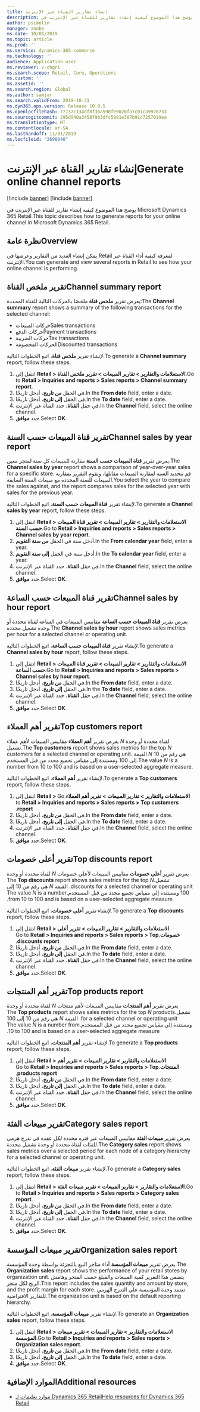 ```yaml
---
title: إنشاء تقارير القناة عبر الإنترنت
description: يوضح هذا الموضوع كيفيه إنشاء تقارير للقناة عبر الإنترنت في Microsoft Dynamics 365 Retail.
author: psimolin
manager: annbe
ms.date: 10/01/2019
ms.topic: article
ms.prod: ''
ms.service: dynamics-365-commerce
ms.technology: ''
audience: Application user
ms.reviewer: v-chgri
ms.search.scope: Retail, Core, Operations
ms.custom: ''
ms.assetid: ''
ms.search.region: Global
ms.author: samjar
ms.search.validFrom: 2019-10-31
ms.dyn365.ops.version: Release 10.0.5
ms.openlocfilehash: 77737c134df8f3ba598fe9026fa7c01ca9976733
ms.sourcegitcommit: 295d940a345879b3dfc5991e387b91c7257019ea
ms.translationtype: HT
ms.contentlocale: ar-SA
ms.lasthandoff: 11/01/2019
ms.locfileid: "2698040"
---
```

# <a name="generate-online-channel-reports"></a><span data-ttu-id="b83d0-103">إنشاء تقارير القناة عبر الإنترنت</span><span class="sxs-lookup"><span data-stu-id="b83d0-103">Generate online channel reports</span></span>

[!include [banner](includes/preview-banner.md)]
[!include [banner](includes/banner.md)]

<span data-ttu-id="b83d0-104">يوضح هذا الموضوع كيفيه إنشاء تقارير للقناة عبر الإنترنت في Microsoft Dynamics 365 Retail.</span><span class="sxs-lookup"><span data-stu-id="b83d0-104">This topic describes how to generate reports for your online channel in Microsoft Dynamics 365 Retail.</span></span>

## <a name="overview"></a><span data-ttu-id="b83d0-105">نظرة عامة</span><span class="sxs-lookup"><span data-stu-id="b83d0-105">Overview</span></span>

<span data-ttu-id="b83d0-106">يمكن إنشاء العديد من التقارير وعرضها في Retail لمعرفة كيفية أداء القناة عبر الإنترنت.</span><span class="sxs-lookup"><span data-stu-id="b83d0-106">You can generate and view several reports in Retail to see how your online channel is performing.</span></span>

## <a name="channel-summary-report"></a><span data-ttu-id="b83d0-107">تقرير ملخص القناة</span><span class="sxs-lookup"><span data-stu-id="b83d0-107">Channel summary report</span></span>

<span data-ttu-id="b83d0-108">يعرض تقرير **‏‫ملخص قناة‬** ملخصًا بالحركات التالية للقناة المحددة:</span><span class="sxs-lookup"><span data-stu-id="b83d0-108">The **Channel summary** report shows a summary of the following transactions for the selected channel:</span></span>

- <span data-ttu-id="b83d0-109">حركات المبيعات</span><span class="sxs-lookup"><span data-stu-id="b83d0-109">Sales transactions</span></span>
- <span data-ttu-id="b83d0-110">حركات الدفع</span><span class="sxs-lookup"><span data-stu-id="b83d0-110">Payment transactions</span></span>
- <span data-ttu-id="b83d0-111">حركات الضريبة</span><span class="sxs-lookup"><span data-stu-id="b83d0-111">Tax transactions</span></span>
- <span data-ttu-id="b83d0-112">الحركات المخصومة</span><span class="sxs-lookup"><span data-stu-id="b83d0-112">Discounted transactions</span></span>

<span data-ttu-id="b83d0-113">لإنشاء تقرير **ملخص قناة**، اتبع الخطوات التالية.</span><span class="sxs-lookup"><span data-stu-id="b83d0-113">To generate a **Channel summary** report, follow these steps.</span></span>

1. <span data-ttu-id="b83d0-114">انتقل إلى **Retail \> ‏‫الاستعلامات والتقارير‬ \> ‏‫تقارير المبيعات‬ \> ‏‫تقرير ملخص القناة‬**.</span><span class="sxs-lookup"><span data-stu-id="b83d0-114">Go to **Retail \> Inquiries and reports \> Sales reports \> Channel summary report**.</span></span>
1. <span data-ttu-id="b83d0-115">في الحقل **من تاريخ**، أدخل تاريخًا.</span><span class="sxs-lookup"><span data-stu-id="b83d0-115">In the **From date** field, enter a date.</span></span>
1. <span data-ttu-id="b83d0-116">في الحقل **إلى تاريخ**، أدخل تاريخًا.</span><span class="sxs-lookup"><span data-stu-id="b83d0-116">In the **To date** field, enter a date.</span></span>
1. <span data-ttu-id="b83d0-117">في حقل **القناة**، حدد القناة عبر الإنترنت.</span><span class="sxs-lookup"><span data-stu-id="b83d0-117">In the **Channel** field, select the online channel.</span></span>
1. <span data-ttu-id="b83d0-118">حدد **موافق**.</span><span class="sxs-lookup"><span data-stu-id="b83d0-118">Select **OK**.</span></span>
 
## <a name="channel-sales-by-year-report"></a><span data-ttu-id="b83d0-119">تقرير قناة المبيعات حسب السنة</span><span class="sxs-lookup"><span data-stu-id="b83d0-119">Channel sales by year report</span></span> 

<span data-ttu-id="b83d0-120">يعرض تقرير **قناة المبيعات حسب السنة‬** مقارنة للمبيعات كل سنة لمتجر معين.</span><span class="sxs-lookup"><span data-stu-id="b83d0-120">The **Channel sales by year** report shows a comparison of year-over-year sales for a specific store.</span></span> <span data-ttu-id="b83d0-121">قم بتحديد السنة لمقارنه المبيعات مقابلها، ويقوم التقرير بمقارنة المبيعات للسنة المحددة مع مبيعات السنة السابقة.</span><span class="sxs-lookup"><span data-stu-id="b83d0-121">You select the year to compare the sales against, and the report compares sales for the selected year with sales for the previous year.</span></span>

<span data-ttu-id="b83d0-122">لإنشاء تقرير **قناة المبيعات حسب السنة‬**، اتبع الخطوات التالية.</span><span class="sxs-lookup"><span data-stu-id="b83d0-122">To generate a **Channel sales by year** report, follow these steps.</span></span>

1. <span data-ttu-id="b83d0-123">انتقل إلى **Retail \> ‏‫الاستعلامات والتقارير‬ \> ‏‫تقارير المبيعات‬ \> ‏‫تقرير قناة المبيعات حسب السنة‬‬**.</span><span class="sxs-lookup"><span data-stu-id="b83d0-123">Go to **Retail \> Inquiries and reports \> Sales reports \> Channel sales by year report**.</span></span>
1. <span data-ttu-id="b83d0-124">أدخل سنة في الحقل **‏‫من سنة التقويم‬**.</span><span class="sxs-lookup"><span data-stu-id="b83d0-124">In the **From calendar year** field, enter a year.</span></span>
1. <span data-ttu-id="b83d0-125">أدخل سنة في الحقل **إلى سنة التقويم‬**.</span><span class="sxs-lookup"><span data-stu-id="b83d0-125">In the **To calendar year** field, enter a year.</span></span>
1. <span data-ttu-id="b83d0-126">في حقل **القناة**، حدد القناة عبر الإنترنت.</span><span class="sxs-lookup"><span data-stu-id="b83d0-126">In the **Channel** field, select the online channel.</span></span>
1. <span data-ttu-id="b83d0-127">حدد **موافق**.</span><span class="sxs-lookup"><span data-stu-id="b83d0-127">Select **OK**.</span></span>

## <a name="channel-sales-by-hour-report"></a><span data-ttu-id="b83d0-128">تقرير قناة المبيعات حسب الساعة</span><span class="sxs-lookup"><span data-stu-id="b83d0-128">Channel sales by hour report</span></span>

<span data-ttu-id="b83d0-129">يعرض تقرير **قناة المبيعات حسب الساعة‬** مقاييس المبيعات في الساعة لقناة محددة أو وحدة تشغيل محددة.</span><span class="sxs-lookup"><span data-stu-id="b83d0-129">The **Channel sales by hour** report shows sales metrics per hour for a selected channel or operating unit.</span></span>

<span data-ttu-id="b83d0-130">لإنشاء تقرير **قناة المبيعات حسب الساعة‬**، اتبع الخطوات التالية.</span><span class="sxs-lookup"><span data-stu-id="b83d0-130">To generate a **Channel sales by hour** report, follow these steps.</span></span>

1. <span data-ttu-id="b83d0-131">انتقل إلى **Retail \> ‏‫الاستعلامات والتقارير‬ \> ‏‫تقارير المبيعات‬ \> ‏‫‏‫تقرير قناة المبيعات حسب الساعة‬‬‬**.</span><span class="sxs-lookup"><span data-stu-id="b83d0-131">Go to **Retail \> Inquiries and reports \> Sales reports \> Channel sales by hour report**.</span></span>
1. <span data-ttu-id="b83d0-132">في الحقل **من تاريخ**، أدخل تاريخًا.</span><span class="sxs-lookup"><span data-stu-id="b83d0-132">In the **From date** field, enter a date.</span></span>
1. <span data-ttu-id="b83d0-133">في الحقل **إلى تاريخ**، أدخل تاريخًا.</span><span class="sxs-lookup"><span data-stu-id="b83d0-133">In the **To date** field, enter a date.</span></span>
1. <span data-ttu-id="b83d0-134">في حقل **القناة**، حدد القناة عبر الإنترنت.</span><span class="sxs-lookup"><span data-stu-id="b83d0-134">In the **Channel** field, select the online channel.</span></span>
1. <span data-ttu-id="b83d0-135">حدد **موافق**.</span><span class="sxs-lookup"><span data-stu-id="b83d0-135">Select **OK**.</span></span>

## <a name="top-customers-report"></a><span data-ttu-id="b83d0-136">تقرير أهم العملاء</span><span class="sxs-lookup"><span data-stu-id="b83d0-136">Top customers report</span></span>

<span data-ttu-id="b83d0-137">يعرض تقرير **‏‫أهم العملاء‬** مقاييس المبيعات لأهم عملاء *N* لقناة محددة أو وحدة تشغيل.</span><span class="sxs-lookup"><span data-stu-id="b83d0-137">The **Top customers** report shows sales metrics for the top *N* customers for a selected channel or operating unit.</span></span> <span data-ttu-id="b83d0-138">القيمة *N* هي رقم من 10 إلى 100 ومستندة إلى مقياس تجميع محدد من قبل المستخدم.</span><span class="sxs-lookup"><span data-stu-id="b83d0-138">The value *N* is a number from 10 to 100 and is based on a user-selected aggregate measure.</span></span>

<span data-ttu-id="b83d0-139">لإنشاء تقرير **أهم العملاء**، اتبع الخطوات التالية.</span><span class="sxs-lookup"><span data-stu-id="b83d0-139">To generate a **Top customers** report, follow these steps.</span></span>

1. <span data-ttu-id="b83d0-140">انتقل إلى **Retail \> ‏‫الاستعلامات والتقارير‬ \> ‏‫تقارير المبيعات‬ \> ‏‫تقرير أهم العملاء**.</span><span class="sxs-lookup"><span data-stu-id="b83d0-140">Go to **Retail \> Inquiries and reports \> Sales reports \> Top customers report**.</span></span>
1. <span data-ttu-id="b83d0-141">في الحقل **من تاريخ**، أدخل تاريخًا.</span><span class="sxs-lookup"><span data-stu-id="b83d0-141">In the **From date** field, enter a date.</span></span>
1. <span data-ttu-id="b83d0-142">في الحقل **إلى تاريخ**، أدخل تاريخًا.</span><span class="sxs-lookup"><span data-stu-id="b83d0-142">In the **To date** field, enter a date.</span></span>
1. <span data-ttu-id="b83d0-143">في حقل **القناة**، حدد القناة عبر الإنترنت.</span><span class="sxs-lookup"><span data-stu-id="b83d0-143">In the **Channel** field, select the online channel.</span></span>
1. <span data-ttu-id="b83d0-144">حدد **موافق**.</span><span class="sxs-lookup"><span data-stu-id="b83d0-144">Select **OK**.</span></span>

## <a name="top-discounts-report"></a><span data-ttu-id="b83d0-145">تقرير أعلى خصومات</span><span class="sxs-lookup"><span data-stu-id="b83d0-145">Top discounts report</span></span>

<span data-ttu-id="b83d0-146">يعرض تقرير **‏‫‏‫أعلى خصومات‬** مقاييس المبيعات لأعلى خصومات *N* لقناة محددة أو وحدة تشغيل.</span><span class="sxs-lookup"><span data-stu-id="b83d0-146">The **Top discounts** report shows sales metrics for the top *N* discounts for a selected channel or operating unit.</span></span> <span data-ttu-id="b83d0-147">القيمة *N* هي رقم من 10 إلى 100 ومستندة إلى مقياس تجميع محدد من قبل المستخدم.</span><span class="sxs-lookup"><span data-stu-id="b83d0-147">The value *N* is a number from 10 to 100 and is based on a user-selected aggregate measure.</span></span>

<span data-ttu-id="b83d0-148">لإنشاء تقرير **أعلى خصومات**، اتبع الخطوات التالية.</span><span class="sxs-lookup"><span data-stu-id="b83d0-148">To generate a **Top discounts** report, follow these steps.</span></span>

1. <span data-ttu-id="b83d0-149">انتقل إلى **Retail \> ‏‫الاستعلامات والتقارير‬ \> ‏‫تقارير المبيعات‬ \> ‏‫تقرير أعلى خصومات**.</span><span class="sxs-lookup"><span data-stu-id="b83d0-149">Go to **Retail \> Inquiries and reports \> Sales reports \> Top discounts report**.</span></span>
1. <span data-ttu-id="b83d0-150">في الحقل **من تاريخ**، أدخل تاريخًا.</span><span class="sxs-lookup"><span data-stu-id="b83d0-150">In the **From date** field, enter a date.</span></span>
1. <span data-ttu-id="b83d0-151">في الحقل **إلى تاريخ**، أدخل تاريخًا.</span><span class="sxs-lookup"><span data-stu-id="b83d0-151">In the **To date** field, enter a date.</span></span>
1. <span data-ttu-id="b83d0-152">في حقل **القناة**، حدد القناة عبر الإنترنت.</span><span class="sxs-lookup"><span data-stu-id="b83d0-152">In the **Channel** field, select the online channel.</span></span>
1. <span data-ttu-id="b83d0-153">حدد **موافق**.</span><span class="sxs-lookup"><span data-stu-id="b83d0-153">Select **OK**.</span></span>

## <a name="top-products-report"></a><span data-ttu-id="b83d0-154">تقرير أهم المنتجات</span><span class="sxs-lookup"><span data-stu-id="b83d0-154">Top products report</span></span>

<span data-ttu-id="b83d0-155">يعرض تقرير **‏‫‏‫‏‫أهم المنتجات‬** مقاييس المبيعات لأهم منتجات *N* لقناة محددة أو وحدة تشغيل.</span><span class="sxs-lookup"><span data-stu-id="b83d0-155">The **Top products** report shows sales metrics for the top *N* products for a selected channel or operating unit.</span></span> <span data-ttu-id="b83d0-156">القيمة *N* هي رقم من 10 إلى 100 ومستندة إلى مقياس تجميع محدد من قبل المستخدم.</span><span class="sxs-lookup"><span data-stu-id="b83d0-156">The value *N* is a number from 10 to 100 and is based on a user-selected aggregate measure.</span></span>

<span data-ttu-id="b83d0-157">لإنشاء تقرير **أهم المنتجات**، اتبع الخطوات التالية.</span><span class="sxs-lookup"><span data-stu-id="b83d0-157">To generate a **Top products** report, follow these steps.</span></span>

1. <span data-ttu-id="b83d0-158">انتقل إلى **Retail \> ‏‫الاستعلامات والتقارير‬ \> ‏‫تقارير المبيعات‬ \> ‏‫تقرير أهم المنتجات**.</span><span class="sxs-lookup"><span data-stu-id="b83d0-158">Go to **Retail \> Inquiries and reports \> Sales reports \> Top products report**.</span></span>
1. <span data-ttu-id="b83d0-159">في الحقل **من تاريخ**، أدخل تاريخًا.</span><span class="sxs-lookup"><span data-stu-id="b83d0-159">In the **From date** field, enter a date.</span></span>
1. <span data-ttu-id="b83d0-160">في الحقل **إلى تاريخ**، أدخل تاريخًا.</span><span class="sxs-lookup"><span data-stu-id="b83d0-160">In the **To date** field, enter a date.</span></span>
1. <span data-ttu-id="b83d0-161">في حقل **القناة**، حدد القناة عبر الإنترنت.</span><span class="sxs-lookup"><span data-stu-id="b83d0-161">In the **Channel** field, select the online channel.</span></span>
1. <span data-ttu-id="b83d0-162">حدد **موافق**.</span><span class="sxs-lookup"><span data-stu-id="b83d0-162">Select **OK**.</span></span>

## <a name="category-sales-report"></a><span data-ttu-id="b83d0-163">تقرير مبيعات الفئة</span><span class="sxs-lookup"><span data-stu-id="b83d0-163">Category sales report</span></span>

<span data-ttu-id="b83d0-164">يعرض تقرير **مبيعات الفئة** مقاييس المبيعات عبر فتره محددة لكل عقدة في تدرج هرمي للفئات لقناة محددة أو وحدة تشغيل محددة.</span><span class="sxs-lookup"><span data-stu-id="b83d0-164">The **Category sales** report shows sales metrics over a selected period for each node of a category hierarchy for a selected channel or operating unit.</span></span>

<span data-ttu-id="b83d0-165">لإنشاء تقرير **مبيعات الفئة**، اتبع الخطوات التالية.</span><span class="sxs-lookup"><span data-stu-id="b83d0-165">To generate a **Category sales** report, follow these steps.</span></span>

1. <span data-ttu-id="b83d0-166">انتقل إلى **Retail \> ‏‫الاستعلامات والتقارير‬ \> تقارير المبيعات \> ‏‫تقرير مبيعات الفئة‬**.</span><span class="sxs-lookup"><span data-stu-id="b83d0-166">Go to **Retail \> Inquiries and reports \> Sales reports \> Category sales report**.</span></span>
1. <span data-ttu-id="b83d0-167">في الحقل **من تاريخ**، أدخل تاريخًا.</span><span class="sxs-lookup"><span data-stu-id="b83d0-167">In the **From date** field, enter a date.</span></span>
1. <span data-ttu-id="b83d0-168">في الحقل **إلى تاريخ**، أدخل تاريخًا.</span><span class="sxs-lookup"><span data-stu-id="b83d0-168">In the **To date** field, enter a date.</span></span>
1. <span data-ttu-id="b83d0-169">في حقل **القناة**، حدد القناة عبر الإنترنت.</span><span class="sxs-lookup"><span data-stu-id="b83d0-169">In the **Channel** field, select the online channel.</span></span>
1. <span data-ttu-id="b83d0-170">حدد **موافق**.</span><span class="sxs-lookup"><span data-stu-id="b83d0-170">Select **OK**.</span></span>

## <a name="organization-sales-report"></a><span data-ttu-id="b83d0-171">تقرير مبيعات المؤسسة</span><span class="sxs-lookup"><span data-stu-id="b83d0-171">Organization sales report</span></span>

<span data-ttu-id="b83d0-172">يعرض تقرير **مبيعات المؤسسة‬** أداء متاجر البيع بالتجزئة بواسطة وحدة المؤسسة.</span><span class="sxs-lookup"><span data-stu-id="b83d0-172">The **Organization sales** report shows the performance of your retail stores by organization unit.</span></span> <span data-ttu-id="b83d0-173">يتضمن هذا التقرير كمية المبيعات والمبلغ حسب المتجر وهامش الربح لكل متجر.</span><span class="sxs-lookup"><span data-stu-id="b83d0-173">This report includes the sales quantity and amount by store, and the profit margin for each store.</span></span> <span data-ttu-id="b83d0-174">تعتمد وحدة المؤسسة على التدرج الهرمي للتقارير الافتراضية.</span><span class="sxs-lookup"><span data-stu-id="b83d0-174">The organization unit is based on the default reporting hierarchy.</span></span>

<span data-ttu-id="b83d0-175">لإنشاء تقرير **مبيعات المؤسسة**، اتبع الخطوات التالية.</span><span class="sxs-lookup"><span data-stu-id="b83d0-175">To generate an **Organization sales** report, follow these steps.</span></span>

1. <span data-ttu-id="b83d0-176">انتقل إلى **Retail \> ‏‫الاستعلامات والتقارير‬ \> تقارير المبيعات \> ‏‫تقرير مبيعات المؤسسة‬**.</span><span class="sxs-lookup"><span data-stu-id="b83d0-176">Go to **Retail \> Inquiries and reports \> Sales reports \> Organization sales report**.</span></span>
1. <span data-ttu-id="b83d0-177">في الحقل **من تاريخ**، أدخل تاريخًا.</span><span class="sxs-lookup"><span data-stu-id="b83d0-177">In the **From date** field, enter a date.</span></span>
1. <span data-ttu-id="b83d0-178">في الحقل **إلى تاريخ**، أدخل تاريخًا.</span><span class="sxs-lookup"><span data-stu-id="b83d0-178">In the **To date** field, enter a date.</span></span>
1. <span data-ttu-id="b83d0-179">حدد **موافق**.</span><span class="sxs-lookup"><span data-stu-id="b83d0-179">Select **OK**.</span></span>

## <a name="additional-resources"></a><span data-ttu-id="b83d0-180">الموارد الإضافية</span><span class="sxs-lookup"><span data-stu-id="b83d0-180">Additional resources</span></span>

- [<span data-ttu-id="b83d0-181">موارد تعليمات لـ Dynamics 365 Retail</span><span class="sxs-lookup"><span data-stu-id="b83d0-181">Help resources for Dynamics 365 Retail</span></span>](../retail/index.md)

